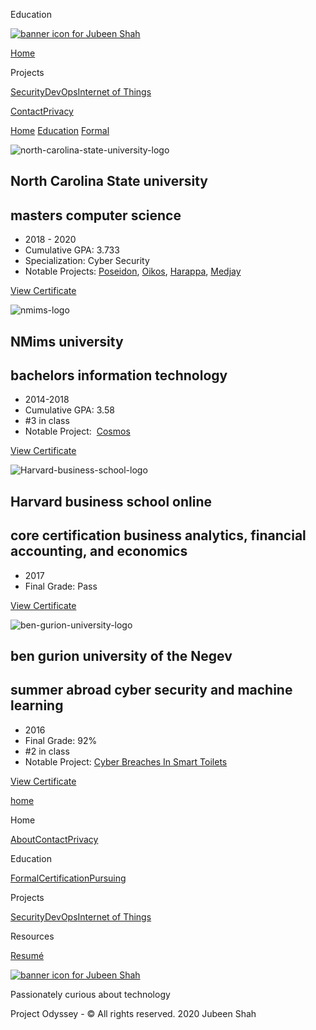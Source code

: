  Education              

[![banner icon for Jubeen Shah](https://project-odyssey.s3.us-east-2.amazonaws.com/d130db536435d20d7579fafb511ca245.svg)](../index.markdown)

[Home](../index.markdown)

Projects

[Security](../projects/security.markdown)[DevOps](../projects/devops.markdown)[Internet of Things](../projects/iot.markdown)

[Contact](mailto:jnshah2@ncsu.edu)[Privacy](../privacy.markdown)

[Home](../index.markdown)
[Education](#)
[Formal](../education/formal.markdown)

![north-carolina-state-university-logo](https://project-odyssey.s3.us-east-2.amazonaws.com/5f4c26895751265dea2b6f25dfcdc7ff.jpg)

North Carolina State university
-------------------------------

masters computer science
------------------------

*   2018 - 2020
*   Cumulative GPA: 3.733
*   Specialization: Cyber Security
*   Notable Projects: [Poseidon](../projects/devops/poseidon.markdown), [Oikos](../projects/security/oikos.markdown), [Harappa](../projects/iot/harappa.markdown), [Medjay](../projects/security/medjay.markdown)

[View Certificate](https://project-odyssey.s3.us-east-2.amazonaws.com/Odyssey-Resources/Certificates/NCSU/50455EDB47A00090396A685ACA08CB71.pdf)

![nmims-logo](https://project-odyssey.s3.us-east-2.amazonaws.com/1ad4c1cd366e78718ce64b95823119f2.jpg)

NMims university
----------------

bachelors information technology
--------------------------------

*   2014-2018
*   Cumulative GPA: 3.58
*   #3 in class
*   Notable Project:  [Cosmos](../projects/iot/cosmos.markdown)

[View Certificate](https://project-odyssey.s3.us-east-2.amazonaws.com/Odyssey-Resources/Certificates/NMIMS/BA6FC0FD13536F153775BE2B855DC935.jpeg)

![Harvard-business-school-logo](https://project-odyssey.s3.us-east-2.amazonaws.com/a2a496e58f6857407b11ea963a7df734.jpg)

Harvard business school online
------------------------------

core certification business analytics, financial accounting, and economics
--------------------------------------------------------------------------

*   2017
*   Final Grade: Pass

[View Certificate](https://project-odyssey.s3.us-east-2.amazonaws.com/Odyssey-Resources/Certificates/HBS+Online/6E2CC7F1EF3B4D8D2645C2D565905CA7.pdf)

![ben-gurion-university-logo](https://project-odyssey.s3.us-east-2.amazonaws.com/3b9fbd40918845f4cd525f234abff14c.jpg)

ben gurion university of the Negev
----------------------------------

summer abroad cyber security and machine learning
-------------------------------------------------

*   2016
*   Final Grade: 92%
*   #2 in class
*   Notable Project: [Cyber Breaches In Smart Toilets](https://project-odyssey.s3.us-east-2.amazonaws.com/Odyssey-Resources/Projects/BGU/DFF9278A5C75BEDAA80BA97B8AA815AA.pdf)

[View Certificate](https://project-odyssey.s3.us-east-2.amazonaws.com/Odyssey-Resources/Certificates/BGU/4F4D6752C0C75670E89E24AEAD586A11.pdf)

[home](javascript:history.back();)

Home

[About](../index.markdown)[Contact](mailto:jnshah2@ncsu.edu)[Privacy](../privacy.markdown)

Education

[Formal](../education/formal.markdown)[Certification](../education/certifications.markdown)[Pursuing](../education/pursuing.markdown)

Projects

[Security](../projects/security.markdown)[DevOps](../projects/devops.markdown)[Internet of Things](../projects/iot.markdown)

Resources

[Resumé](https://project-odyssey.s3.us-east-2.amazonaws.com/Odyssey-Resources/Resume/JubeenShah-Resume.pdf)

[![banner icon for Jubeen Shah](https://project-odyssey.s3.us-east-2.amazonaws.com/d130db536435d20d7579fafb511ca245.svg)](../index.markdown)

Passionately curious about technology

Project Odyssey - © All rights reserved. 2020 Jubeen Shah
